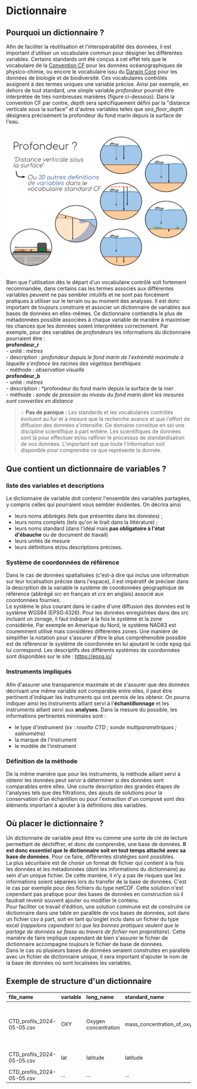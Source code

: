 # Dictionnaire

## Pourquoi un dictionnaire ?

Afin de faciliter la réutilisation et l'interopérabilité des données, il est important d'utiliser un vocabulaire commun pour désigner les différentes variables. Certains standards ont été conçus à cet effet tels que le vocabulaire de la [Convention CF](https://cfconventions.org/) pour les données océanographiques de physico-chimie, ou encore le vocabulaire issu du [Darwin Core](https://dwc.tdwg.org/list/) pour les données de biologie et de biodiversité. Ces vocabulaires contrôlés assignent à des termes uniques une variable précise. Ainsi par exemple, en dehors de tout standard, une simple variable _profondeur_ pourrait être interprétée de très nombreuses manières (figure ci-dessous). Dans la convention CF par contre, _depth_ sera spécifiquement défini par la "distance verticale sous la surface" et d'autres variables telles que *sea_floor_depth* désignera précisément la profondeur du fond marin depuis la surface de l'eau. 

![Exemple de profondeur](../assets/images/profondeur_standard.png)

Bien que l'utilisation dès le départ d'un vocabulaire contrôlé soit fortement recommandée, dans certains cas les termes associés aux différentes variables peuvent ne pas sembler intuitifs et ne sont pas forcément pratiques à utiliser sur le terrain ou au moment des analyses. Il est donc important de toujours construire et associer un dictionnaire de variables aux bases de données en elles-mêmes. Ce dictionnaire contiendra le plus de métadonnées possible associées à chaque variable de manière à maximiser les chances que les données soient interprétées correctement. Par exemple, pour des variables de *profondeurs* les informations du dictionnaire pourraient être :  
**profondeur_r**  
    - unité : *mètres*  
    - description : *profondeur depuis le fond marin de l'extrémité maximale à laquelle s'enfonce les racines des végétaux benthiques*  
    - méthode : *observation visuelle*  
**profondeur_b**  
    - unité : *mètres*  
    - description : *profondeur du fond marin depuis la surface de la *mer*  
    - méthode : *sonde de pression au niveau du fond marin dont les mesures sont converties en distance*  

> 💡 **Pas de panique :**  Les standards et les vocabulaires contrôlés évoluent au fur et à mesure que la recherche avance et que l'effort de diffusion des données s'intensifie. Ce domaine constitue en soi une discipline scientifique à part entière. Les scientifiques de données sont là pour effectuer et/ou raffiner le processus de standardisation de vos données. L'important est que toute l'information soit disponible pour comprendre ce que représente la donnée.  

## Que contient un dictionnaire de variables ?

### liste des variables et descriptions
Le dictionnaire de variable doit contenir l'ensemble des variables partagées, y compris celles qui pourraient vous sembler évidentes. On décrira ainsi 
- leurs noms abbrégés (tels que présentés dans les données) ; 
- leurs noms complets (tels qu'on le lirait dans la littérature) ;
- leurs noms standard (dans l'idéal mais **pas obligatoire à l'état d'ébauche** ou de document de travail)
- leurs unités de mesure
- leurs définitions et/ou descriptions précises.

### Système de coordonnées de référence
Dans le cas de données spatialisées (c'est-à dire qui inclus une information sur leur localisation précise dans l'espace), il est impératif de préciser dans la descrpition de la variable le système de coordonnées géographique de référence (abbrégé *src* en français et *crs* en anglais) associé aux coordonnées fournies.  
Le système le plus courant dans le cadre d'une diffusion des données est le système WGS84 (EPSG:4326). Pour les données enregistrées dans des src incluant un zonage, il faut indiquer à la fois le système et la zone considérée. Par exemple en Amerique du Nord, le système NAD83 est couremment utilisé mais considères différentes zones. Une manière de simplifier la notation pour s'assurer d'être le plus compréhensible possible est de référencer le système de coordonnée en lui ajoutant le code epsg qui lui correspond. Les descriptifs des différents systèmes de coordonnées sont disponibles sur le site : https://epsg.io/ 

### Instruments impliqués
Afin d'assurer une transparence maximale et de s'assurer que des données décrivant une même variable soit comparable entre elles, il peut être pertinent d'indiquer les instruments qui ont permis de les obtenir. On pourra indiquer ainsi les instruments aillant servi à l'**échantillonnage** et les instruments aillant servi aux **analyses**. Dans la mesure du possible, les informations pertinentes minimales sont :  
- le type d'instrument *(ex : rosette CTD ; sonde multiparamétriques ; salinomètre)*
- la marque de l'instrument 
- le modèle de l'instrument

### Définition de la méthode
De la même manière que pour les instruments, la méthode aillant servi à obtenir les données peut servir à déterminer si des données sont comparables entre elles. Une courte description des grandes étapes de l'analyses tels que des filtrations, des ajouts de solutions pour la conservation d'un échantillon ou pour l'extraction d'un composé sont des éléments important à ajouter à la définitions des variables.  

## Où placer le dictionnaire ?
Un dictionnaire de variable peut être vu comme une sorte de clé de lecture permettant de déchiffrer, et donc de comprendre, une base de données. **Il est donc essentiel que le dictionnaire soit en tout temps attaché avec sa base de données**. Pour ce faire, différentes stratégies sont possibles.  
La plus sécuritaire est de choisir un format de fichier qui contient à la fois les données et les métadonnées (dont les informations du dictionnaire) au sein d'un unique fichier. De cette manière, il n'y a pas de risques que les informations soient séparées lors du transfer de la base de données. C'est le cas par exemple pour des fichiers du type netCDF. Cette solution n'est cependant pas pratique pour des bases de données en construction où il faudrait revenir souvent ajouter ou modifier le contenu.  
Pour faciliter ce travail d'édition, une solution commune est de construire ce dictionnaire dans une table en parallèle de vos bases de données, soit dans un fichier csv à part, soit en tant qu'onglet inclu dans un fichier du type excel (*rappelons cependant ici que les bonnes pratiques veulent que le partage de données se fasse au travers de fichier non propriétaire*). Cette manière de faire implique cependant de bien s'assurer le fichier de dictionnaire accompagne toujours le fichier de base de données.  
Dans le cas où plusieurs bases de données seraient construites en parallèle avec un fichier de dictionnaire unique, il sera important d'ajouter le nom de la base de données où sont localisées les variables. 

## Exemple de structure d'un dictionnaire

| file_name | variable  | long_name | standard_name | unit | description | instruments | methode |
| :-------- | :-------- | :-------- | :------------ | :--- | :---------- | :---------- | :------ |
| CTD_profils_2024-05-05.csv | OXY | Oxygen concentration | mass_concentration_of_oxygen_in_sea_water | mg m-3 | Oxygen concentration in the water colomn | Oxygen probe on CTD - SeaBird - SBE43 | Direct measurments with post-calibration against laboratory analysis |
| CTD_profils_2024-05-05.csv | lat | latitude | latitude | degrees_north | WGS84 - epsg:4326; 5m precision | GPS - BRAND - MODEL | On the boat at the start of each profil |
| CTD_profils_2024-05-05.csv | ... | ... | ... | ... | ... | ... | ... |  
